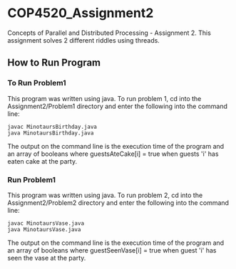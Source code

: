 # COP4520_Assignment2
Concepts of Parallel and Distributed Processing - Assignment 2. 
This assignment solves 2 different riddles using threads.

## How to Run Program

### To Run Problem1
This program was written using java. To run problem 1, cd into the Assignment2/Problem1 directory and enter the following into the command line:

    javac MinotaursBirthday.java
    java MinotaursBirthday.java

The output on the command line is the execution time of the program and an array of booleans where guestsAteCake[i] = true when guests 'i' has eaten cake at the party.

### Run **Problem1**
This program was written using java. To run problem 2, cd into the Assignment2/Problem2 directory and enter the following into the command line:

    javac MinotaursVase.java
    java MinotaursVase.java

The output on the command line is the execution time of the program and an array of booleans where guestSeenVase[i] = true when guest 'i' has seen the vase at the party.
